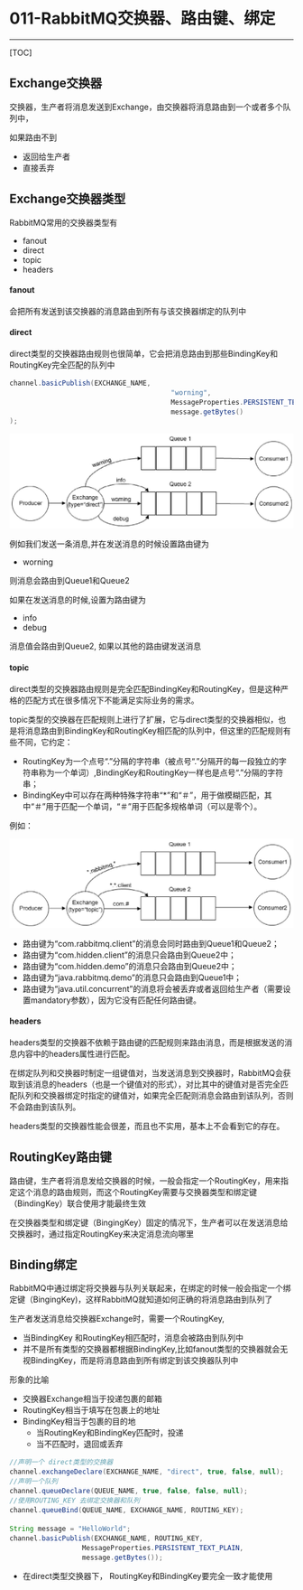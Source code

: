 # 011-RabbitMQ交换器、路由键、绑定

------

[TOC]

## Exchange交换器

交换器，生产者将消息发送到Exchange，由交换器将消息路由到一个或者多个队列中，

如果路由不到

- 返回给生产者
- 直接丢弃

## Exchange交换器类型

RabbitMQ常用的交换器类型有

- fanout
- direct
- topic
- headers

#### fanout

会把所有发送到该交换器的消息路由到所有与该交换器绑定的队列中

#### direct

direct类型的交换器路由规则也很简单，它会把消息路由到那些BindingKey和RoutingKey完全匹配的队列中

```java
channel.basicPublish(EXCHANGE_NAME, 
										"worning", 
										MessageProperties.PERSISTENT_TEXT_PLAIN, 
										message.getBytes()
);
```

<img src="../../../../assets/image-20201202195813078.png" alt="image-20201202195813078" style="zoom: 50%;" />

例如我们发送一条消息,并在发送消息的时候设置路由键为

- worning

则消息会路由到Queue1和Queue2

如果在发送消息的时候,设置为路由键为

- info
- debug

消息值会路由到Queue2, 如果以其他的路由键发送消息

#### topic

direct类型的交换器路由规则是完全匹配BindingKey和RoutingKey，但是这种严格的匹配方式在很多情况下不能满足实际业务的需求。

topic类型的交换器在匹配规则上进行了扩展，它与direct类型的交换器相似，也是将消息路由到BindingKey和RoutingKey相匹配的队列中，但这里的匹配规则有些不同，它约定：

- RoutingKey为一个点号“.”分隔的字符串（被点号“.”分隔开的每一段独立的字符串称为一个单词）,BindingKey和RoutingKey一样也是点号“.”分隔的字符串；
- BindingKey中可以存在两种特殊字符串“*”和“＃”，用于做模糊匹配，其中“＃”用于匹配一个单词，“＃”用于匹配多规格单词（可以是零个）。

例如：

<img src="../../../../assets/image-20201202201308479.png" alt="image-20201202201308479" style="zoom:50%;" />

- 路由键为“com.rabbitmq.client”的消息会同时路由到Queue1和Queue2；
- 路由键为“com.hidden.client”的消息只会路由到Queue2中；
- 路由键为“com.hidden.demo”的消息只会路由到Queue2中；
- 路由键为“java.rabbitmq.demo”的消息只会路由到Queue1中；
- 路由键为“java.util.concurrent”的消息将会被丢弃或者返回给生产者（需要设置mandatory参数），因为它没有匹配任何路由键。

#### headers

headers类型的交换器不依赖于路由键的匹配规则来路由消息，而是根据发送的消息内容中的headers属性进行匹配。

在绑定队列和交换器时制定一组键值对，当发送消息到交换器时，RabbitMQ会获取到该消息的headers（也是一个键值对的形式），对比其中的键值对是否完全匹配队列和交换器绑定时指定的键值对，如果完全匹配则消息会路由到该队列，否则不会路由到该队列。

headers类型的交换器性能会很差，而且也不实用，基本上不会看到它的存在。

## RoutingKey路由键

路由键，生产者将消息发给交换器的时候，一般会指定一个RoutingKey，用来指定这个消息的路由规则，而这个RoutingKey需要与交换器类型和绑定键（BindingKey）联合使用才能最终生效

在交换器类型和绑定键（BingingKey）固定的情况下，生产者可以在发送消息给交换器时，通过指定RoutingKey来决定消息流向哪里

## Binding绑定

RabbitMQ中通过绑定将交换器与队列关联起来，在绑定的时候一般会指定一个绑定键（BingingKey)，这样RabbitMQ就知道如何正确的将消息路由到队列了

生产者发送消息给交换器Exchange时，需要一个RoutingKey,

- 当BindingKey 和RoutingKey相匹配时，消息会被路由到队列中
- 并不是所有类型的交换器都根据BindingKey,比如fanout类型的交换器就会无视BindingKey，而是将消息路由到所有绑定到该交换器队列中

形象的比喻

- 交换器Exchange相当于投递包裹的邮箱
- RoutingKey相当于填写在包裹上的地址
- BindingKey相当于包裹的目的地
  - 当RoutingKey和BindingKey匹配时，投递
  - 当不匹配时，退回或丢弃

```java
//声明一个 direct类型的交换器
channel.exchangeDeclare(EXCHANGE_NAME, "direct", true, false, null);
//声明一个队列
channel.queueDeclare(QUEUE_NAME, true, false, false, null);
//使用ROUTING_KEY 去绑定交换器和队列
channel.queueBind(QUEUE_NAME, EXCHANGE_NAME, ROUTING_KEY);

String message = "HelloWorld";
channel.basicPublish(EXCHANGE_NAME, ROUTING_KEY, 
                  MessageProperties.PERSISTENT_TEXT_PLAIN,
                  message.getBytes());
```

- 在direct类型交换器下， RoutingKey和BindingKey要完全一致才能使用
